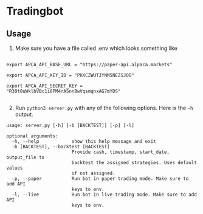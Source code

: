 
# Tradingbot

## Usage
1. Make sure you have a file called .env which looks something like

```

export APCA_API_BASE_URL = "https://paper-api.alpaca.markets"

export APCA_API_KEY_ID = "PKKCZWUTJYNM5NEZSJOO"

export APCA_API_SECRET_KEY = "R30t8uWklbVBc1i8PM4rASnnBwVqsmqnxAG7mYDS"


```

2. Run `python3 server.py` with any of the following options. Here is the `-h` output.  
```
usage: server.py [-h] [-b [BACKTEST]] [-p] [-l]

optional arguments:
  -h, --help            show this help message and exit
  -b [BACKTEST], --backtest [BACKTEST]
                        Provide cash, timestamp, start_date, output_file to
                        backtest the assigned strategies. Uses default values
                        if not assigned.
  -p, --paper           Run bot in paper trading mode. Make sure to add API
                        keys to env.
  -l, --live            Run bot in live trading mode. Make sure to add API
                        keys to env.

```